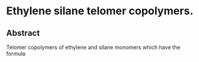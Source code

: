 # Ethylene silane telomer copolymers.

## Abstract
Telomer copolymers of ethylene and silane monomers which have the formula